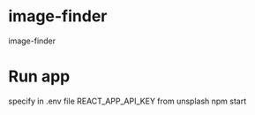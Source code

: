 # image-finder
image-finder


# Run app
specify in .env file REACT_APP_API_KEY from unsplash
npm start